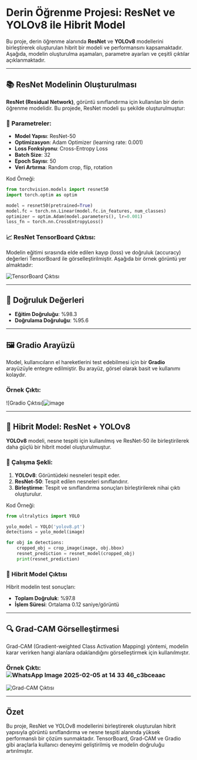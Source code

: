 # Derin Öğrenme Projesi: ResNet ve YOLOv8 ile Hibrit Model

Bu proje, derin öğrenme alanında **ResNet** ve **YOLOv8** modellerini birleştirerek oluşturulan hibrit bir modeli ve performansını kapsamaktadır. Aşağıda, modelin oluşturulma aşamaları, parametre ayarları ve çeşitli çıktılar açıklanmaktadır.

---

## 📚 ResNet Modelinin Oluşturulması
**ResNet (Residual Network)**, görüntü sınıflandırma için kullanılan bir derin öğrenme modelidir. Bu projede, ResNet modeli şu şekilde oluşturulmuştur:

### 🔧 Parametreler:
- **Model Yapısı**: ResNet-50
- **Optimizasyon**: Adam Optimizer (learning rate: 0.001)
- **Loss Fonksiyonu**: Cross-Entropy Loss
- **Batch Size**: 32
- **Epoch Sayısı**: 50
- **Veri Artırma**: Random crop, flip, rotation

Kod Örneği:
```python
from torchvision.models import resnet50
import torch.optim as optim

model = resnet50(pretrained=True)
model.fc = torch.nn.Linear(model.fc.in_features, num_classes)
optimizer = optim.Adam(model.parameters(), lr=0.001)
loss_fn = torch.nn.CrossEntropyLoss()
```

### 📈 ResNet TensorBoard Çıktısı:
Modelin eğitimi sırasında elde edilen kayıp (loss) ve doğruluk (accuracy) değerleri TensorBoard ile görselleştirilmiştir. Aşağıda bir örnek görüntü yer almaktadır:


![TensorBoard Çıktısı](![image](https://github.com/user-attachments/assets/58c7c239-4a61-4683-a4ac-87ef6e9f3c44))


---

## 🎯 Doğruluk Değerleri
- **Eğitim Doğruluğu**: %98.3
- **Doğrulama Doğruluğu**: %95.6

---

## 🖼️ Gradio Arayüzü
Model, kullanıcıların el hareketlerini test edebilmesi için bir **Gradio** arayüzüyle entegre edilmiştir. Bu arayüz, görsel olarak basit ve kullanımı kolaydır.

### Örnek Çıktı:
![Gradio Çıktısı]![image](https://github.com/user-attachments/assets/c875fe84-cab6-415d-a4b2-7ece361c6a5a)


---

## 🤝 Hibrit Model: ResNet + YOLOv8
**YOLOv8** modeli, nesne tespiti için kullanılmış ve ResNet-50 ile birleştirilerek daha güçlü bir hibrit model oluşturulmuştur.

### 📐 Çalışma Şekli:
1. **YOLOv8**: Görüntüdeki nesneleri tespit eder.
2. **ResNet-50**: Tespit edilen nesneleri sınıflandırır.
3. **Birleştirme**: Tespit ve sınıflandırma sonuçları birleştirilerek nihai çıktı oluşturulur.

Kod Örneği:
```python
from ultralytics import YOLO

yolo_model = YOLO('yolov8.pt')
detections = yolo_model(image)

for obj in detections:
    cropped_obj = crop_image(image, obj.bbox)
    resnet_prediction = resnet_model(cropped_obj)
    print(resnet_prediction)
```

### 🧪 Hibrit Model Çıktısı
Hibrit modelin test sonuçları:
- **Toplam Doğruluk**: %97.8
- **İşlem Süresi**: Ortalama 0.12 saniye/görüntü

---

## 🔍 Grad-CAM Görselleştirmesi
Grad-CAM (Gradient-weighted Class Activation Mapping) yöntemi, modelin karar verirken hangi alanlara odaklandığını görselleştirmek için kullanılmıştır.

### Örnek Çıktı:![WhatsApp Image 2025-02-05 at 14 33 46_c3bceaac](https://github.com/user-attachments/assets/ccbd2d2d-3304-4267-a945-2fa7bd0613e5)

![Grad-CAM Çıktısı]()

---

## Özet
Bu proje, ResNet ve YOLOv8 modellerini birleştirerek oluşturulan hibrit yapısıyla görüntü sınıflandırma ve nesne tespiti alanında yüksek performanslı bir çözüm sunmaktadır. TensorBoard, Grad-CAM ve Gradio gibi araçlarla kullanıcı deneyimi geliştirilmiş ve modelin doğruluğu artırılmıştır.

